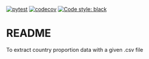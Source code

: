 [![pytest](https://github.com/nth10sd/innanzi/actions/workflows/pytest.yml/badge.svg)](https://github.com/nth10sd/innanzi/actions/workflows/pytest.yml)
[![codecov](https://codecov.io/gh/nth10sd/innanzi/branch/main/graph/badge.svg?token=QTQY090KP5)](https://codecov.io/gh/nth10sd/innanzi)
[![Code style: black](https://img.shields.io/badge/code%20style-black-000000.svg)](https://github.com/psf/black)

# README

To extract country proportion data with a given .csv file
